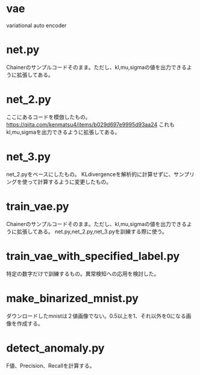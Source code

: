 # vae
variational auto encoder

# net.py
Chainerのサンプルコードそのまま。ただし、kl,mu,sigmaの値を出力できるように拡張してある。

# net_2.py
ここにあるコードを模倣したもの。
https://qiita.com/kenmatsu4/items/b029d697e9995d93aa24
これもkl,mu,sigmaを出力できるように拡張してある。

# net_3.py
net_2.pyをベースにしたもの。
KLdivergenceを解析的に計算せずに、サンプリングを使って計算するように変更したもの。

# train_vae.py
Chainerのサンプルコードそのまま。ただし、kl,mu,sigmaの値を出力できるように拡張してある。
net.py,net_2.py,net_3.pyを訓練する際に使う。

# train_vae_with_specified_label.py
特定の数字だけで訓練するもの。異常検知への応用を検討した。

# make_binarized_mnist.py
ダウンロードしたmnistは２値画像でない。0.5以上を1、それ以外を0になる画像を作成する。

# detect_anomaly.py
F値、Precision、Recallを計算する。

